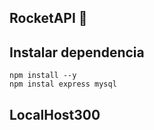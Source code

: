 ## RocketAPI 🚀

## Instalar dependencia
```
npm install --y
npm instal express mysql
```

## LocalHost300

